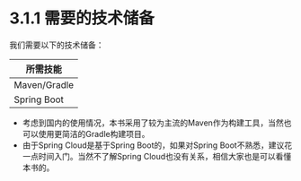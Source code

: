 # 3.1.1 需要的技术储备

我们需要以下的技术储备：

| 所需技能         |
| ------------ |
| Maven/Gradle |
| Spring Boot  |

* 考虑到国内的使用情况，本书采用了较为主流的Maven作为构建工具，当然也可以使用更简洁的Gradle构建项目。
* 由于Spring Cloud是基于Spring Boot的，如果对Spring Boot不熟悉，建议花一点时间入门。当然不了解Spring Cloud也没有关系，相信大家也是可以看懂本书的。